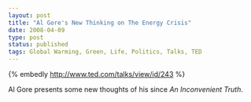 ```yaml
---
layout: post
title: "Al Gore's New Thinking on The Energy Crisis"
date: 2008-04-09
type: post
status: published
tags: Global Warming, Green, Life, Politics, Talks, TED
---
```



{% embedly http://www.ted.com/talks/view/id/243 %}

Al Gore presents some new thoughts of his since _An Inconvenient Truth_.
